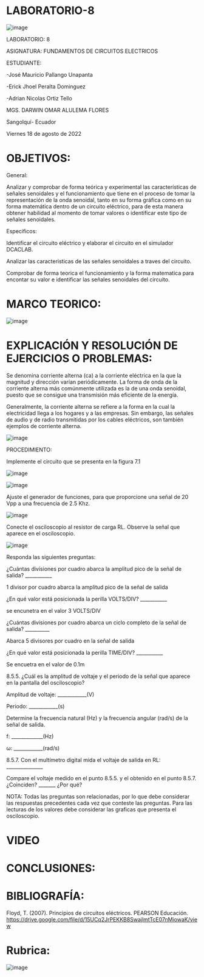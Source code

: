 # LABORATORIO-8

![image](https://user-images.githubusercontent.com/105695077/169195292-caeb0d12-8f66-4f08-bb58-2efffc44ccf5.png)




LABORATORIO: 8



ASIGNATURA: FUNDAMENTOS DE CIRCUITOS ELECTRICOS

ESTUDIANTE: 

-José Mauricio Pallango Unapanta

-Erick Jhoel Peralta Dominguez

-Adrian Nicolas Ortiz Tello 

MGS. DARWIN OMAR ALULEMA FLORES

Sangolquí- Ecuador

Viernes 18 de agosto de 2022

# OBJETIVOS:

General:

Analizar y comprobar de forma teórica y experimental las características de señales senoidales y el funcionamiento que tiene en el proceso de tomar la representación de la onda senoidal, tanto en su forma gráfica como en su forma matemática dentro de un circuito eléctrico, para de esta manera obtener habilidad al momento de tomar valores o identificar este tipo de señales senoidales.

Especificos:

Identificar el circuito eléctrico y elaborar el circuito en el simulador DCACLAB.

Analizar las caracteristicas de las señales senoidales a traves del circuito.

Comprobar de forma teorica el funcionamiento y la forma matematica para encontar su valor e identificar las señales senoidales del circuito.

# MARCO TEORICO:

![image](https://user-images.githubusercontent.com/105695077/185545085-cfbc6bc1-a618-4e10-974f-ecefd0a62071.png)

# EXPLICACIÓN Y RESOLUCIÓN DE EJERCICIOS O PROBLEMAS:

Se denomina corriente alterna (ca) a la corriente eléctrica en la que la magnitud y dirección varían periódicamente. La forma de onda de la corriente alterna más
comúnmente utilizada es la de una onda senoidal, puesto que se consigue una transmisión más eficiente de la energía.

Generalmente, la corriente alterna se refiere a la forma en la cual la electricidad llega a los hogares y a las empresas. Sin embargo, las señales de audio y de radio
transmitidas por los cables eléctricos, son también ejemplos de corriente alterna.

![image](https://user-images.githubusercontent.com/105695077/185543657-cc78bf22-de0e-4d77-a173-137a20187489.png)

PROCEDIMIENTO:

Implemente el circuito que se presenta en la figura 7.1

![image](https://user-images.githubusercontent.com/105695077/185543709-b5e7db27-9536-4341-9688-0dd52904abb2.png)

![image](https://user-images.githubusercontent.com/105695077/185624423-e24161e7-3f11-4767-8c10-64cda05dceb0.png)

Ajuste el generador de funciones, para que proporcione una señal de 20 Vpp a una frecuencia de 2.5 Khz.

![image](https://user-images.githubusercontent.com/105695077/185625186-e51fa3e8-c68e-4f11-b06e-c17f18f3984f.png)

Conecte el osciloscopio al resistor de carga RL. Observe la señal que aparece en el osciloscopio.

![image](https://user-images.githubusercontent.com/105695077/185625344-2bfafaa9-3bea-4472-b9e7-f183f400cb71.png)

Responda las siguientes preguntas:

¿Cuántas divisiones por cuadro abarca la amplitud pico de la señal de salida? ___________

1 divisor por cuadro abarca la amplitud pico de la señal de salida

¿En qué valor está posicionada la perilla VOLTS/DIV? ___________

se encunetra en el valor 3 VOLTS/DIV

¿Cuántas divisiones por cuadro abarca un ciclo completo de la señal de salida? __________

Abarca 5 divisores por cuadro en la señal de salida

¿En qué valor está posicionada la perilla TIME/DIV? ___________

Se encuetra en el valor de 0.1m 

8.5.5. ¿Cuál es la amplitud de voltaje y el periodo de la señal que aparece en la pantalla
del osciloscopio?

Amplitud de voltaje: ____________(V)

Periodo: ____________(s)

Determine la frecuencia natural (Hz) y la frecuencia angular (rad/s) de la señal de
salida.

f: _____________(Hz)

ω: ____________(rad/s)

8.5.7. Con el multímetro digital mida el voltaje de salida en RL: _______________

Compare el voltaje medido en el punto 8.5.5. y el obtenido en el punto 8.5.7.
¿Coinciden? _______ ¿Por qué?

NOTA: Todas las preguntas son relacionadas, por lo que debe considerar las respuestas
precedentes cada vez que conteste las preguntas. Para las lecturas de los valores debe
considerar las graficas que presenta el osciloscopio.

# VIDEO

# CONCLUSIONES:

# BIBLIOGRAFÍA:

Floyd, T. (2007). Principios de circuitos eléctricos. PEARSON Educación. https://drive.google.com/file/d/15UCq2JrPEKKB8SwajlmtTcE07nMiowaK/view

# Rubrica:

![image](https://user-images.githubusercontent.com/105695077/169549221-6a6d7d81-301f-4ae6-adad-f0a59a65b83e.png)
